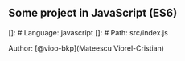 ## Some project in JavaScript (ES6)

[]: # Language: javascript
[]: # Path: src/index.js

Author: [@vioo-bkp](Mateescu Viorel-Cristian)